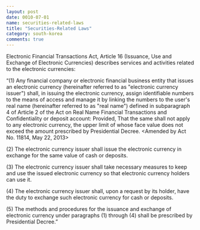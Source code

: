 ```yaml
---
layout: post
date: 0010-07-01
name: securities-related-laws
title: "Securities-Related Laws"
category: south-korea
comments: true
---
```


Electronic Financial Transactions Act, Article 16  (Issuance, Use and Exchange of Electronic Currencies) describes services and activities related to the electronic currencies:

“(1) Any financial company or electronic financial business entity that issues an electronic currency (hereinafter referred to as "electronic currency issuer") shall, in issuing the electronic currency, assign identifiable numbers to the means of access and manage it by linking the numbers to the user's real name (hereinafter referred to as "real name") defined in subparagraph 4 of Article 2 of the Act on Real Name Financial Transactions and Confidentiality or deposit account: Provided, That the same shall not apply to any electronic currency, the upper limit of whose face value does not exceed the amount prescribed by Presidential Decree.  <Amended by Act No. 11814, May 22, 2013>

(2) The electronic currency issuer shall issue the electronic currency in exchange for the same value of cash or deposits.

(3) The electronic currency issuer shall take necessary measures to keep and use the issued electronic currency so that electronic currency holders can use it.

(4) The electronic currency issuer shall, upon a request by its holder, have the duty to exchange such electronic currency for cash or deposits.

(5) The methods and procedures for the issuance and exchange of electronic currency under paragraphs (1) through (4) shall be prescribed by Presidential Decree.”


